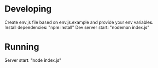 # Developing

Create env.js file based on env.js.example and provide your env variables.
Install dependencies: "npm install"
Dev server start: "nodemon index.js"

# Running

Server start: "node index.js"

